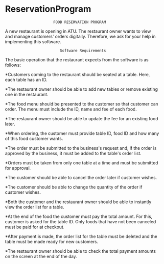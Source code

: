 # ReservationProgram

                          FOOD RESERVATION PROGRAM 
A new restaurant is opening in ATU. The restaurant owner wants to view and manage customers' orders digitally. Therefore, we ask for your help in implementing this software. 
 
                             Software Requirements
The basic operation that the restaurant expects from the software is as follows: 

*Customers coming to the restaurant should be seated at a table. Here, each table has an ID. 

*The restaurant owner should be able to add new tables or remove existing one in the restaurant. 

*The food menu should be presented to the customer so that customer can order. The menu must include the ID, name and fee of each food. 

*The restaurant owner should be able to update the fee for an existing food later. 

*When ordering, the customer must provide table ID, food ID and how many of this food customer wants. 

*The order must be submitted to the business's request and, if the order is approved by the business, it must be added to the table's order list. 

*Orders must be taken from only one table at a time and must be submitted for approval. 

*The customer should be able to cancel the order later if customer wishes. 

*The customer should be able to change the quantity of the order if customer wishes. 

*Both the customer and the restaurant owner should be able to instantly view the order list for a table. 

*At the end of the food the customer must pay the total amount. For this, customer is asked for the table ID. Only foods that have not been canceled must be paid for at checkout. 

*After payment is made, the order list for the table must be deleted and the table must be made ready for new customers. 

*The restaurant owner should be able to check the total payment amounts on the screen at the end of the day.
